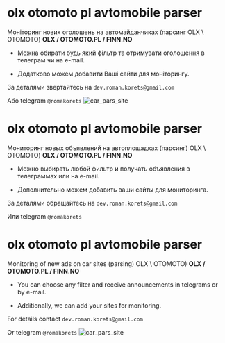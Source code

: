 # olx otomoto pl avtomobile parser
Моніторинг нових оголошень на автомайданчиках (парсинг OLX \ OTOMOTO) **OLX / OTOMOTO.PL / FINN.NO**
- Можна обирати будь який фільтр та отримувати оголошення в телеграм чи на e-mail.
* Додатково можем добавити Ваші сайти для моніторингу.

За деталями звертайтесь на `dev.roman.korets@gmail.com`

Або telegram `@romakorets`
![car_pars_site](https://user-images.githubusercontent.com/93273641/213881168-fca0d82c-21ad-49a4-b4a6-53a631546495.jpg)


# olx otomoto pl avtomobile parser
Мониторинг новых объявлений на автоплощадках (парсинг) OLX \ OTOMOTO) **OLX / OTOMOTO.PL / FINN.NO**
- Можно выбирать любой фильтр и получать объявления в телеграммах или на e-mail.
* Дополнительно можем добавить ваши сайты для мониторинга.

За деталями обращайтесь на `dev.roman.korets@gmail.com`

Или telegram `@romakorets`

# olx otomoto pl avtomobile parser
Monitoring of new ads on car sites (parsing) OLX \ OTOMOTO) **OLX / OTOMOTO.PL / FINN.NO**
- You can choose any filter and receive announcements in telegrams or by e-mail.
* Additionally, we can add your sites for monitoring.

For details contact `dev.roman.korets@gmail.com`

Or telegram `@romakorets`
![car_pars_site](https://user-images.githubusercontent.com/93273641/213881168-fca0d82c-21ad-49a4-b4a6-53a631546495.jpg)

